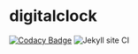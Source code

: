 # digitalclock

[![Codacy Badge](https://api.codacy.com/project/badge/Grade/bc9a2297c7bd4dc88633776b29b3629e)](https://app.codacy.com/gh/stepin104340/digitalclock?utm_source=github.com&utm_medium=referral&utm_content=stepin104340/digitalclock&utm_campaign=Badge_Grade)
![Jekyll site CI](https://github.com/stepin104340/digitalclock/workflows/Jekyll%20site%20CI/badge.svg)

